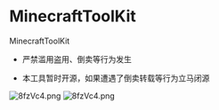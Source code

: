 # MinecraftToolKit
MinecraftToolKit

- 严禁滥用盗用、倒卖等行为发生

- 本工具暂时开源，如果遭遇了倒卖转载等行为立马闭源

![8fzVc4.png](https://s1.ax1x.com/2020/03/21/8fzVc4.png)
![8fzVc4.png](https://s1.ax1x.com/2020/03/21/8fxonA.png)
